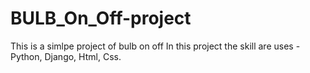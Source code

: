 # BULB_On_Off-project
This is a simlpe project of bulb on off
In this project the skill are uses - Python, Django,   Html, Css.
